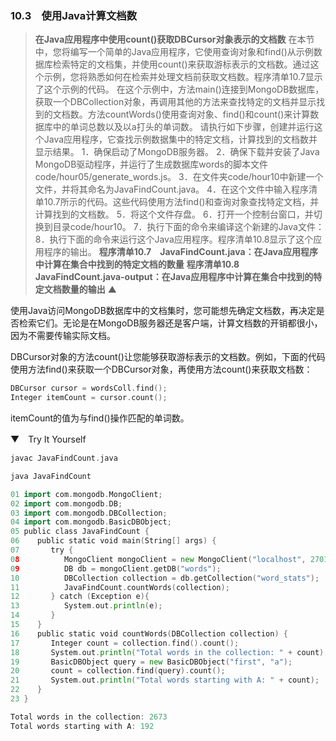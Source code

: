 ### 10.3　使用Java计算文档数

> **在Java应用程序中使用count()获取DBCursor对象表示的文档数**
> 在本节中，您将编写一个简单的Java应用程序，它使用查询对象和find()从示例数据库检索特定的文档集，并使用count()来获取游标表示的文档数。通过这个示例，您将熟悉如何在检索并处理文档前获取文档数。程序清单10.7显示了这个示例的代码。
> 在这个示例中，方法main()连接到MongoDB数据库，获取一个DBCollection对象，再调用其他的方法来查找特定的文档并显示找到的文档数。方法countWords()使用查询对象、find()和count()来计算数据库中的单词总数以及以a打头的单词数。
> 请执行如下步骤，创建并运行这个Java应用程序，它查找示例数据集中的特定文档，计算找到的文档数并显示结果。
> 1．确保启动了MongoDB服务器。
> 2．确保下载并安装了Java MongoDB驱动程序，并运行了生成数据库words的脚本文件code/hour05/generate_words.js。
> 3．在文件夹code/hour10中新建一个文件，并将其命名为JavaFindCount.java。
> 4．在这个文件中输入程序清单10.7所示的代码。这些代码使用方法find()和查询对象查找特定文档，并计算找到的文档数。
> 5．将这个文件存盘。
> 6．打开一个控制台窗口，并切换到目录code/hour10。
> 7．执行下面的命令来编译这个新建的Java文件：
> 8．执行下面的命令来运行这个Java应用程序。程序清单10.8显示了这个应用程序的输出。
> **程序清单10.7　JavaFindCount.java：在Java应用程序中计算在集合中找到的特定文档的数量**
> **程序清单10.8　JavaFindCount.java-output：在Java应用程序中计算在集合中找到的特定文档数量的输出**
> ▲

使用Java访问MongoDB数据库中的文档集时，您可能想先确定文档数，再决定是否检索它们。无论是在MongoDB服务器还是客户端，计算文档数的开销都很小，因为不需要传输实际文档。

DBCursor对象的方法count()让您能够获取游标表示的文档数。例如，下面的代码使用方法find()来获取一个DBCursor对象，再使用方法count()来获取文档数：

```go
DBCursor cursor = wordsColl.find();
Integer itemCount = cursor.count();
```

itemCount的值为与find()操作匹配的单词数。

▼　Try It Yourself

```go
javac JavaFindCount.java
```

```go
java JavaFindCount
```

```go
01 import com.mongodb.MongoClient;
02 import com.mongodb.DB;
03 import com.mongodb.DBCollection;
04 import com.mongodb.BasicDBObject;
05 public class JavaFindCount {
06    public static void main(String[] args) {
07       try {
08          MongoClient mongoClient = new MongoClient("localhost", 27017);
09          DB db = mongoClient.getDB("words");
10          DBCollection collection = db.getCollection("word_stats");
11          JavaFindCount.countWords(collection);
12       } catch (Exception e){
13          System.out.println(e);
14       }
15    }
16    public static void countWords(DBCollection collection) {
17       Integer count = collection.find().count();
18       System.out.println("Total words in the collection: " + count);
19       BasicDBObject query = new BasicDBObject("first", "a");
20       count = collection.find(query).count();
21       System.out.println("Total words starting with A: " + count);
22    }
23 }
```

```go
Total words in the collection: 2673
Total words starting with A: 192
```

